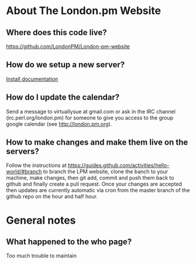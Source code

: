 About The London.pm Website
===========================

Where does this code live?
--------------------------
https://github.com/LondonPM/London-pm-website

How do we setup a new server?
-----------------------------
[Install documentation](INSTALL.md)

How do I update the calendar?
-----------------------------
Send a message to virtuallysue at gmail.com or ask in the IRC channel (irc.perl.org/london.pm) for someone to give you access to the group google calendar (see http://london.pm.org). 

How to make changes and make them live on the servers?
-------------------------------------------
Follow the instructions at https://guides.github.com/activities/hello-world/#branch to branch the LPM website, clone the banch to your machine, make changes, then git add, commit and push them back to github and finally create a pull request. Once your changes are accepted then updates are currently automatic via cron from the master branch of the github repo on the hour and half hour.

General notes
=============
What happened to the who page?
------------------------------
Too much trouble to maintain
